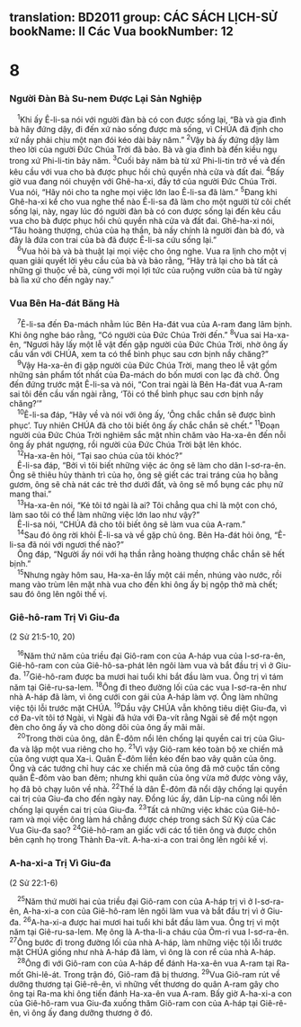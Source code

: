 translation: BD2011
group: CÁC SÁCH LỊCH-SỬ
bookName: II Các Vua 
bookNumber: 12
-------

<div class="title"><h1>8</h1><h3>Người Ðàn Bà Su-nem Ðược Lại Sản Nghiệp</h3></div>
<span class="verse 2vua_8_1"> <sup>1</sup>Khi ấy Ê-li-sa nói với người đàn bà có con được sống lại, “Bà và gia đình bà hãy đứng dậy, đi đến xứ nào sống được mà sống, vì CHÚA đã định cho xứ nầy phải chịu một nạn đói kéo dài bảy năm.” </span>
<span class="verse 2vua_8_2"><sup>2</sup>Vậy bà ấy đứng dậy làm theo lời của người Ðức Chúa Trời đã bảo. Bà và gia đình bà đến kiều ngụ trong xứ Phi-li-tin bảy năm. </span>
<span class="verse 2vua_8_3"><sup>3</sup>Cuối bảy năm bà từ xứ Phi-li-tin trở về và đến kêu cầu với vua cho bà được phục hồi chủ quyền nhà cửa và đất đai. </span>
<span class="verse 2vua_8_4"><sup>4</sup>Bấy giờ vua đang nói chuyện với Ghê-ha-xi, đầy tớ của người Ðức Chúa Trời. Vua nói, “Hãy nói cho ta nghe mọi việc lớn lao Ê-li-sa đã làm.” </span>
<span class="verse 2vua_8_5"><sup>5</sup>Ðang khi Ghê-ha-xi kể cho vua nghe thể nào Ê-li-sa đã làm cho một người từ cõi chết sống lại, này, ngay lúc đó người đàn bà có con được sống lại đến kêu cầu vua cho bà được phục hồi chủ quyền nhà cửa và đất đai. Ghê-ha-xi nói, “Tâu hoàng thượng, chúa của hạ thần, bà nầy chính là người đàn bà đó, và đây là đứa con trai của bà đã được Ê-li-sa cứu sống lại.”<br/></span>
<span class="verse 2vua_8_6"> <sup>6</sup>Vua hỏi bà và bà thuật lại mọi việc cho ông nghe. Vua ra lịnh cho một vị quan giải quyết lời yêu cầu của bà và bảo rằng, “Hãy trả lại cho bà tất cả những gì thuộc về bà, cùng với mọi lợi tức của ruộng vườn của bà từ ngày bà lìa xứ cho đến ngày nay.”<br/></span>
<div class="title"><h3>Vua Bên Ha-đát Băng Hà</h3></div>
<span class="verse 2vua_8_7"> <sup>7</sup>Ê-li-sa đến Ða-mách nhằm lúc Bên Ha-đát vua của A-ram đang lâm bịnh. Khi ông nghe báo rằng, “Có người của Ðức Chúa Trời đến.” </span>
<span class="verse 2vua_8_8"><sup>8</sup>Vua sai Ha-xa-ên, “Ngươi hãy lấy một lễ vật đến gặp người của Ðức Chúa Trời, nhờ ông ấy cầu vấn với CHÚA, xem ta có thể bình phục sau cơn bịnh nầy chăng?”<br/></span>
<span class="verse 2vua_8_9"> <sup>9</sup>Vậy Ha-xa-ên đi gặp người của Ðức Chúa Trời, mang theo lễ vật gồm những sản phẩm tốt nhất của Ða-mách do bốn mươi con lạc đà chở. Ông đến đứng trước mặt Ê-li-sa và nói, “Con trai ngài là Bên Ha-đát vua A-ram sai tôi đến cầu vấn ngài rằng, ‘Tôi có thể bình phục sau cơn bịnh nầy chăng?’”<br/></span>
<span class="verse 2vua_8_10"> <sup>10</sup>Ê-li-sa đáp, “Hãy về và nói với ông ấy, ‘Ông chắc chắn sẽ được bình phục’. Tuy nhiên CHÚA đã cho tôi biết ông ấy chắc chắn sẽ chết.” </span>
<span class="verse 2vua_8_11"><sup>11</sup>Ðoạn người của Ðức Chúa Trời nghiêm sắc mặt nhìn chăm vào Ha-xa-ên đến nỗi ông ấy phát ngượng, rồi người của Ðức Chúa Trời bật lên khóc.<br/></span>
<span class="verse 2vua_8_12"> <sup>12</sup>Ha-xa-ên hỏi, “Tại sao chúa của tôi khóc?”<br/> Ê-li-sa đáp, “Bởi vì tôi biết những việc ác ông sẽ làm cho dân I-sơ-ra-ên. Ông sẽ thiêu hủy thành trì của họ, ông sẽ giết các trai tráng của họ bằng gươm, ông sẽ chà nát các trẻ thơ dưới đất, và ông sẽ mổ bụng các phụ nữ mang thai.”<br/></span>
<span class="verse 2vua_8_13"> <sup>13</sup>Ha-xa-ên nói, “Kẻ tôi tớ ngài là ai? Tôi chẳng qua chỉ là một con chó, làm sao tôi có thể làm những việc lớn lao như vậy?”<br/> Ê-li-sa nói, “CHÚA đã cho tôi biết ông sẽ làm vua của A-ram.”<br/></span>
<span class="verse 2vua_8_14"> <sup>14</sup>Sau đó ông rời khỏi Ê-li-sa và về gặp chủ ông. Bên Ha-đát hỏi ông, “Ê-li-sa đã nói với ngươi thế nào?”<br/> Ông đáp, “Người ấy nói với hạ thần rằng hoàng thượng chắc chắn sẽ hết bịnh.”<br/></span>
<span class="verse 2vua_8_15"> <sup>15</sup>Nhưng ngày hôm sau, Ha-xa-ên lấy một cái mền, nhúng vào nước, rồi mang vào trùm lên mặt nhà vua cho đến khi ông ấy bị ngộp thở mà chết; sau đó ông lên ngôi thế vị.<br/></span>
<div class="title"><h3>Giê-hô-ram Trị Vì Giu-đa</h3><p>(2 Sử 21:5-10, 20)</p></div>
<span class="verse 2vua_8_16"> <sup>16</sup>Năm thứ năm của triều đại Giô-ram con của A-háp vua của I-sơ-ra-ên, Giê-hô-ram con của Giê-hô-sa-phát lên ngôi làm vua và bắt đầu trị vì ở Giu-đa. </span>
<span class="verse 2vua_8_17"><sup>17</sup>Giê-hô-ram được ba mươi hai tuổi khi bắt đầu làm vua. Ông trị vì tám năm tại Giê-ru-sa-lem. </span>
<span class="verse 2vua_8_18"><sup>18</sup>Ông đi theo đường lối của các vua I-sơ-ra-ên như nhà A-háp đã làm, vì ông cưới con gái của A-háp làm vợ. Ông làm những việc tội lỗi trước mặt CHÚA. </span>
<span class="verse 2vua_8_19"><sup>19</sup>Dầu vậy CHÚA vẫn không tiêu diệt Giu-đa, vì cớ Ða-vít tôi tớ Ngài, vì Ngài đã hứa với Ða-vít rằng Ngài sẽ để một ngọn đèn cho ông ấy và cho dòng dõi của ông ấy mãi mãi.<br/></span>
<span class="verse 2vua_8_20"> <sup>20</sup>Trong thời của ông, dân Ê-đôm nổi lên chống lại quyền cai trị của Giu-đa và lập một vua riêng cho họ. </span>
<span class="verse 2vua_8_21"><sup>21</sup>Vì vậy Giô-ram kéo toàn bộ xe chiến mã của ông vượt qua Xa-i. Quân Ê-đôm liền kéo đến bao vây quân của ông. Ông và các tướng chỉ huy các xe chiến mã của ông đã mở cuộc tấn công quân Ê-đôm vào ban đêm; nhưng khi quân của ông vừa mở được vòng vây, họ đã bỏ chạy luôn về nhà. </span>
<span class="verse 2vua_8_22"><sup>22</sup>Thế là dân Ê-đôm đã nổi dậy chống lại quyền cai trị của Giu-đa cho đến ngày nay. Ðồng lúc ấy, dân Líp-na cũng nổi lên chống lại quyền cai trị của Giu-đa. </span>
<span class="verse 2vua_8_23"><sup>23</sup>Tất cả những việc khác của Giê-hô-ram và mọi việc ông làm há chẳng được chép trong sách Sử Ký của Các Vua Giu-đa sao? </span>
<span class="verse 2vua_8_24"><sup>24</sup>Giê-hô-ram an giấc với các tổ tiên ông và được chôn bên cạnh họ trong Thành Ða-vít. A-ha-xi-a con trai ông lên ngôi kế vị.<br/></span>
<div class="title"><h3>A-ha-xi-a Trị Vì Giu-đa</h3><p>(2 Sử 22:1-6)</p></div>
<span class="verse 2vua_8_25"> <sup>25</sup>Năm thứ mười hai của triều đại Giô-ram con của A-háp trị vì ở I-sơ-ra-ên, A-ha-xi-a con của Giê-hô-ram lên ngôi làm vua và bắt đầu trị vì ở Giu-đa. </span>
<span class="verse 2vua_8_26"><sup>26</sup>A-ha-xi-a được hai mươi hai tuổi khi bắt đầu làm vua. Ông trị vì một năm tại Giê-ru-sa-lem. Mẹ ông là A-tha-li-a cháu của Ôm-ri vua I-sơ-ra-ên. </span>
<span class="verse 2vua_8_27"><sup>27</sup>Ông bước đi trong đường lối của nhà A-háp, làm những việc tội lỗi trước mặt CHÚA giống như nhà A-háp đã làm, vì ông là con rể của nhà A-háp.<br/></span>
<span class="verse 2vua_8_28"> <sup>28</sup>Ông đi với Giô-ram con của A-háp để đánh Ha-xa-ên vua A-ram tại Ra-mốt Ghi-lê-át. Trong trận đó, Giô-ram đã bị thương. </span>
<span class="verse 2vua_8_29"><sup>29</sup>Vua Giô-ram rút về dưỡng thương tại Giê-rê-ên, vì những vết thương do quân A-ram gây cho ông tại Ra-ma khi ông tiến đánh Ha-xa-ên vua A-ram. Bấy giờ A-ha-xi-a con của Giê-hô-ram vua Giu-đa xuống thăm Giô-ram con của A-háp tại Giê-rê-ên, vì ông ấy đang dưỡng thương ở đó.<br/></span>
